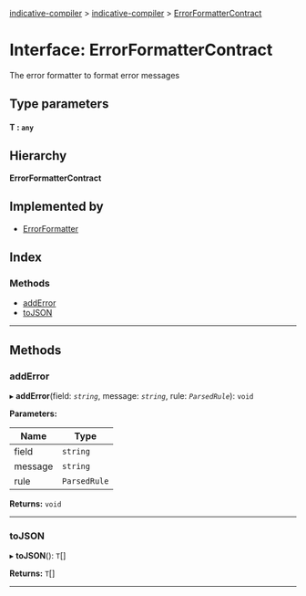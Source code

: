 [indicative-compiler](../README.md) > [indicative-compiler](../modules/indicative_compiler.md) > [ErrorFormatterContract](../interfaces/indicative_compiler.errorformattercontract.md)

# Interface: ErrorFormatterContract

The error formatter to format error messages

## Type parameters
#### T :  `any`
## Hierarchy

**ErrorFormatterContract**

## Implemented by

* [ErrorFormatter](../classes/_test_helpers_errorformatter_.errorformatter.md)

## Index

### Methods

* [addError](indicative_compiler.errorformattercontract.md#adderror)
* [toJSON](indicative_compiler.errorformattercontract.md#tojson)

---

## Methods

<a id="adderror"></a>

###  addError

▸ **addError**(field: *`string`*, message: *`string`*, rule: *`ParsedRule`*): `void`

**Parameters:**

| Name | Type |
| ------ | ------ |
| field | `string` |
| message | `string` |
| rule | `ParsedRule` |

**Returns:** `void`

___
<a id="tojson"></a>

###  toJSON

▸ **toJSON**(): `T`[]

**Returns:** `T`[]

___

